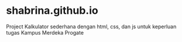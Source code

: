 # shabrina.github.io

Project Kalkulator sederhana dengan html, css, dan js untuk keperluan tugas Kampus Merdeka Progate 
